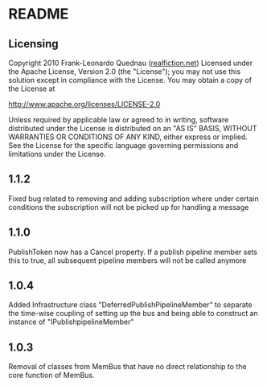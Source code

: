# README #
## Licensing ##

Copyright 2010 Frank-Leonardo Quednau ([realfiction.net](http://realfiction.net)) 
Licensed under the Apache License, Version 2.0 (the "License"); 
you may not use this solution except in compliance with the License. 
You may obtain a copy of the License at 

http://www.apache.org/licenses/LICENSE-2.0 

Unless required by applicable law or agreed to in writing, 
software distributed under the License is distributed on an "AS IS" 
BASIS, WITHOUT WARRANTIES OR CONDITIONS OF ANY KIND, either express or implied. 
See the License for the specific language governing permissions and limitations under the License. 

## 1.1.2 ##

Fixed bug related to removing and adding subscription where under certain conditions
the subscription will not be picked up for handling a message

## 1.1.0 ##

PublishToken now has a Cancel property. 
If a publish pipeline member sets this to true, all subsequent pipeline members will not be called anymore

## 1.0.4 ##

Added Infrastructure class "DeferredPublishPipelineMember" to separate the time-wise coupling of setting up the bus and being able
to construct an instance of "IPublishpipelineMember"

## 1.0.3 ##

Removal of classes from MemBus that have no direct relationship to the core function of MemBus.
